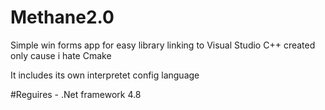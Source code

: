 # Methane2.0

Simple win forms app for easy library linking to Visual Studio C++ created only cause i hate Cmake

It includes its own interpretet config language

#Reguires
	- .Net framework 4.8